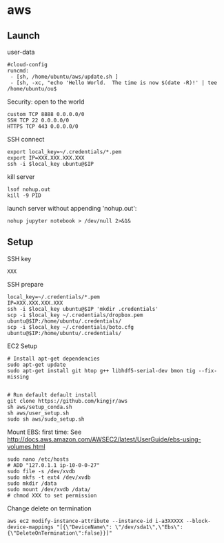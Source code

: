 # aws
## Launch

user-data
```
#cloud-config
runcmd:
 - [sh, /home/ubuntu/aws/update.sh ]
 - [sh, -xc, "echo 'Hello World.  The time is now $(date -R)!' | tee /home/ubuntu/ou$
```

Security: open to the world
```
custom TCP 8888 0.0.0.0/0
SSH TCP 22 0.0.0.0/0
HTTPS TCP 443 0.0.0.0/0
```

SSH connect
```
export local_key=~/.credentials/*.pem
export IP=XXX.XXX.XXX.XXX
ssh -i $local_key ubuntu@$IP
```

kill server
```
lsof nohup.out
kill -9 PID
```

launch server without appending 'nohup.out':
```
nohup jupyter notebook > /dev/null 2>&1&
```


## Setup

SSH key

```
XXX
```

SSH prepare
```
local_key=~/.credentials/*.pem
IP=XXX.XXX.XXX.XXX
ssh -i $local_key ubuntu@$IP 'mkdir .credentials'
scp -i $local_key ~/.credentials/dropbox.pem ubuntu@$IP:/home/ubuntu/.credentials/
scp -i $local_key ~/.credentials/boto.cfg ubuntu@$IP:/home/ubuntu/.credentials/
```

EC2 Setup

```
# Install apt-get dependencies
sudo apt-get update
sudo apt-get install git htop g++ libhdf5-serial-dev bmon tig --fix-missing


# Run default default install
git clone https://github.com/kingjr/aws
sh aws/setup_conda.sh
sh aws/user_setup.sh
sudo sh aws/sudo_setup.sh
```

Mount EBS: first time: See http://docs.aws.amazon.com/AWSEC2/latest/UserGuide/ebs-using-volumes.html

```
sudo nano /etc/hosts
# ADD "127.0.1.1 ip-10-0-0-27"
sudo file -s /dev/xvdb
sudo mkfs -t ext4 /dev/xvdb
sudo mkdir /data
sudo mount /dev/xvdb /data/
# chmod XXX to set permission
```

Change delete on termination

```aws ec2 modify-instance-attribute --instance-id i-a3XXXXX --block-device-mappings "[{\"DeviceName\": \"/dev/sda1\",\"Ebs\":{\"DeleteOnTermination\":false}}]"```
